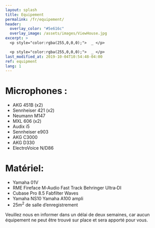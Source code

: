 ```yaml
---
layout: splash
title: Equipement
permalink: /fr/equipement/
header:
  overlay_color: "#5e616c"
  overlay_image: /assets/images/ViewHouse.jpg
excerpt: >
  <p style="color:rgba(255,0,0,0);">  _ </p>

  <p style="color:rgba(255,0,0,0);">  _ </p>
last_modified_at: 2019-10-04T10:54:48-04:00
ref: equipment
lang: 1
---
```


# Microphones :
- AKG 451B (x2)
- Sennheiser 421 (x2)
- Neumann M147
- MXL 606 (x2)
- Audix i5
- Sennheiser e903
- AKG C3000
- AKG D330
- ElectroVoice N/D86

# Matériel:
- Yamaha 01V
- RME Fireface M‐Audio Fast Track Behringer Ultra‐DI
- Cubase Pro 8.5 Fabfilter Waves
- Yamaha NS10 Yamaha A100 ampli
- 25m<sup>2</sup> de salle d’enregistrement

Veuillez nous en informer dans un délai de deux semaines, car aucun équipement ne peut être trouvé sur place et sera apporté pour vous.
